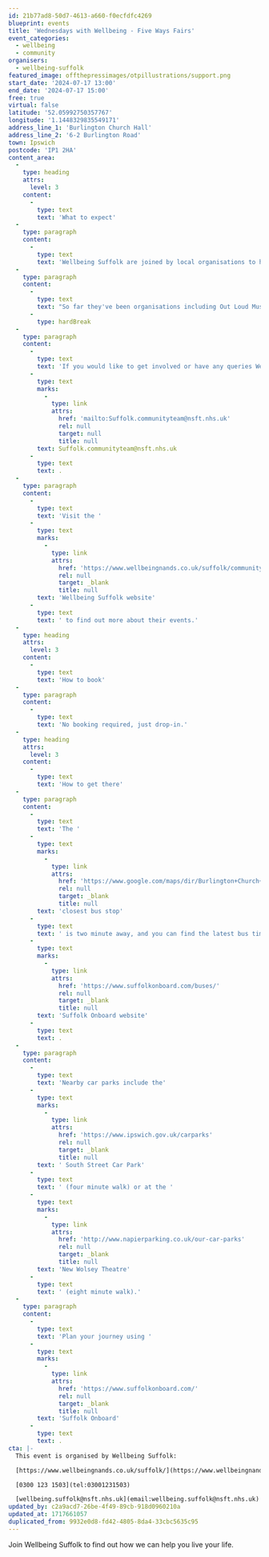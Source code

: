 ```yaml
---
id: 21b77ad8-50d7-4613-a660-f0ecfdfc4269
blueprint: events
title: 'Wednesdays with Wellbeing - Five Ways Fairs'
event_categories:
  - wellbeing
  - community
organisers:
  - wellbeing-suffolk
featured_image: offthepressimages/otpillustrations/support.png
start_date: '2024-07-17 13:00'
end_date: '2024-07-17 15:00'
free: true
virtual: false
latitude: '52.05992750357767'
longitude: '1.1448329835549171'
address_line_1: 'Burlington Church Hall'
address_line_2: '6-2 Burlington Road'
town: Ipswich
postcode: 'IP1 2HA'
content_area:
  -
    type: heading
    attrs:
      level: 3
    content:
      -
        type: text
        text: 'What to expect'
  -
    type: paragraph
    content:
      -
        type: text
        text: 'Wellbeing Suffolk are joined by local organisations to help you find the support you need. '
  -
    type: paragraph
    content:
      -
        type: text
        text: "So far they've been organisations including Out Loud Music, Suffolk Libraries, KMT Rising, Ipswich Community Media and many more. "
      -
        type: hardBreak
  -
    type: paragraph
    content:
      -
        type: text
        text: 'If you would like to get involved or have any queries Wellbeing Wednesdays, get in touch with our community team via email '
      -
        type: text
        marks:
          -
            type: link
            attrs:
              href: 'mailto:Suffolk.communityteam@nsft.nhs.uk'
              rel: null
              target: null
              title: null
        text: Suffolk.communityteam@nsft.nhs.uk
      -
        type: text
        text: .
  -
    type: paragraph
    content:
      -
        type: text
        text: 'Visit the '
      -
        type: text
        marks:
          -
            type: link
            attrs:
              href: 'https://www.wellbeingnands.co.uk/suffolk/community-events/'
              rel: null
              target: _blank
              title: null
        text: 'Wellbeing Suffolk website'
      -
        type: text
        text: ' to find out more about their events.'
  -
    type: heading
    attrs:
      level: 3
    content:
      -
        type: text
        text: 'How to book'
  -
    type: paragraph
    content:
      -
        type: text
        text: 'No booking required, just drop-in.'
  -
    type: heading
    attrs:
      level: 3
    content:
      -
        type: text
        text: 'How to get there'
  -
    type: paragraph
    content:
      -
        type: text
        text: 'The '
      -
        type: text
        marks:
          -
            type: link
            attrs:
              href: 'https://www.google.com/maps/dir/Burlington+Church+Halls,+Burlington+Road,+Ipswich/Barrack+Corner,+Ipswich+IP1+3EW/@52.0599493,1.1446414,18z/data=!3m1!4b1!4m14!4m13!1m5!1m1!1s0x47d9a18b344d1fb9:0x4d402dd4c434117e!2m2!1d1.1447935!2d52.0598035!1m5!1m1!1s0x47d9a1cd1dec5841:0xc8cbbead1085b2c5!2m2!1d1.14664!2d52.060089!3e2?entry=ttu'
              rel: null
              target: _blank
              title: null
        text: 'closest bus stop'
      -
        type: text
        text: ' is two minute away, and you can find the latest bus timetables on the '
      -
        type: text
        marks:
          -
            type: link
            attrs:
              href: 'https://www.suffolkonboard.com/buses/'
              rel: null
              target: _blank
              title: null
        text: 'Suffolk Onboard website'
      -
        type: text
        text: .
  -
    type: paragraph
    content:
      -
        type: text
        text: 'Nearby car parks include the'
      -
        type: text
        marks:
          -
            type: link
            attrs:
              href: 'https://www.ipswich.gov.uk/carparks'
              rel: null
              target: _blank
              title: null
        text: ' South Street Car Park'
      -
        type: text
        text: ' (four minute walk) or at the '
      -
        type: text
        marks:
          -
            type: link
            attrs:
              href: 'http://www.napierparking.co.uk/our-car-parks'
              rel: null
              target: _blank
              title: null
        text: 'New Wolsey Theatre'
      -
        type: text
        text: ' (eight minute walk).'
  -
    type: paragraph
    content:
      -
        type: text
        text: 'Plan your journey using '
      -
        type: text
        marks:
          -
            type: link
            attrs:
              href: 'https://www.suffolkonboard.com/'
              rel: null
              target: _blank
              title: null
        text: 'Suffolk Onboard'
      -
        type: text
        text: .
cta: |-
  This event is organised by Wellbeing Suffolk:

  [https://www.wellbeingnands.co.uk/suffolk/](https://www.wellbeingnands.co.uk/suffolk/) 

  [0300 123 1503](tel:03001231503)

  [wellbeing.suffolk@nsft.nhs.uk](email:wellbeing.suffolk@nsft.nhs.uk)
updated_by: c2a9acd7-26be-4f49-89cb-918d0960210a
updated_at: 1717661057
duplicated_from: 9932e0d8-fd42-4805-8da4-33cbc5635c95
---
```

Join Wellbeing Suffolk to find out how we can help you live your life.